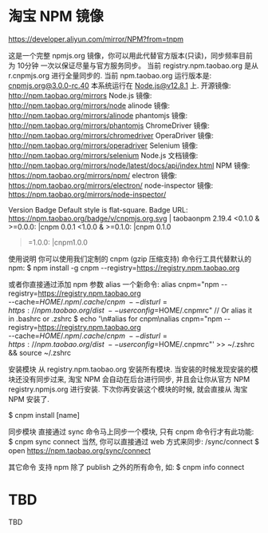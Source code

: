 # 淘宝 NPM 镜像

https://developer.aliyun.com/mirror/NPM?from=tnpm

这是一个完整 npmjs.org 镜像，你可以用此代替官方版本(只读)，同步频率目前为 10分钟 一次以保证尽量与官方服务同步。
当前 registry.npm.taobao.org 是从 r.cnpmjs.org 进行全量同步的.
当前 npm.taobao.org 运行版本是: cnpmjs.org@3.0.0-rc.40
本系统运行在 Node.js@v12.8.1 上.
开源镜像: http://npm.taobao.org/mirrors
Node.js 镜像: http://npm.taobao.org/mirrors/node
alinode 镜像: http://npm.taobao.org/mirrors/alinode
phantomjs 镜像: http://npm.taobao.org/mirrors/phantomjs
ChromeDriver 镜像: http://npm.taobao.org/mirrors/chromedriver
OperaDriver 镜像: http://npm.taobao.org/mirrors/operadriver
Selenium 镜像: http://npm.taobao.org/mirrors/selenium
Node.js 文档镜像: http://npm.taobao.org/mirrors/node/latest/docs/api/index.html
NPM 镜像: https://npm.taobao.org/mirrors/npm/
electron 镜像: https://npm.taobao.org/mirrors/electron/
node-inspector 镜像: https://npm.taobao.org/mirrors/node-inspector/

Version Badge
Default style is flat-square.
Badge URL: https://npm.taobao.org/badge/v/cnpmjs.org.svg | taobaonpm 2.19.4
<0.1.0 & >=0.0.0: |cnpm 0.0.1
<1.0.0 & >=0.1.0: |cnpm 0.1.0
>=1.0.0: |cnpm1.0.0
>
使用说明
你可以使用我们定制的 cnpm (gzip 压缩支持) 命令行工具代替默认的 npm:
$ npm install -g cnpm --registry=https://registry.npm.taobao.org

或者你直接通过添加 npm 参数 alias 一个新命令:
alias cnpm="npm --registry=https://registry.npm.taobao.org \
--cache=$HOME/.npm/.cache/cnpm \
--disturl=https://npm.taobao.org/dist \
--userconfig=$HOME/.cnpmrc"
// Or alias it in .bashrc or .zshrc
$ echo '\n#alias for cnpm\nalias cnpm="npm --registry=https://registry.npm.taobao.org \
  --cache=$HOME/.npm/.cache/cnpm \
  --disturl=https://npm.taobao.org/dist \
  --userconfig=$HOME/.cnpmrc"' >> ~/.zshrc && source ~/.zshrc

安装模块
从 registry.npm.taobao.org 安装所有模块. 当安装的时候发现安装的模块还没有同步过来, 淘宝 NPM 会自动在后台进行同步, 并且会让你从官方 NPM registry.npmjs.org 进行安装. 下次你再安装这个模块的时候, 就会直接从 淘宝 NPM 安装了.

$ cnpm install [name]

同步模块
直接通过 sync 命令马上同步一个模块, 只有 cnpm 命令行才有此功能:
$ cnpm sync connect
当然, 你可以直接通过 web 方式来同步: /sync/connect
$ open https://npm.taobao.org/sync/connect

其它命令
支持 npm 除了 publish 之外的所有命令, 如:
$ cnpm info connect


# TBD
TBD
